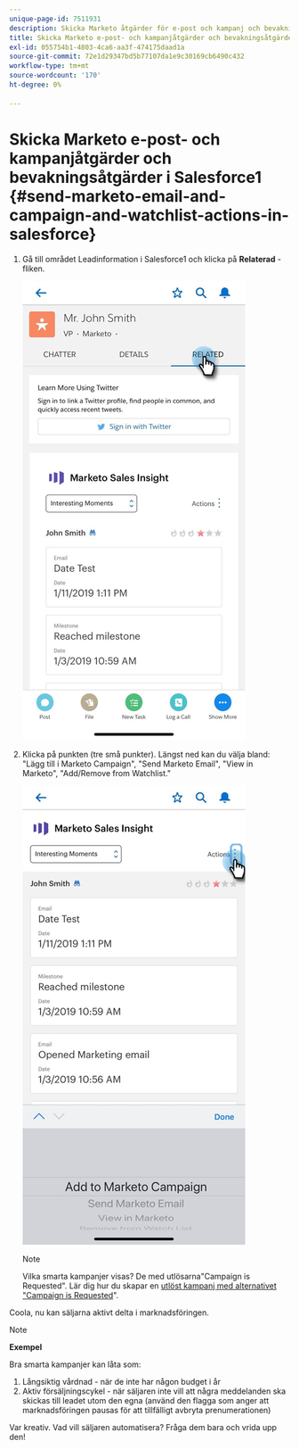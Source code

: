 ```yaml
---
unique-page-id: 7511931
description: Skicka Marketo åtgärder för e-post och kampanj och bevakning i Salesforce1 - Marketo Docs - Produktdokumentation
title: Skicka Marketo e-post- och kampanjåtgärder och bevakningsåtgärder i Salesforce1
exl-id: 055754b1-4803-4ca6-aa3f-474175daad1a
source-git-commit: 72e1d29347bd5b77107da1e9c30169cb6490c432
workflow-type: tm+mt
source-wordcount: '170'
ht-degree: 0%

---
```


# Skicka Marketo e-post- och kampanjåtgärder och bevakningsåtgärder i Salesforce1 {#send-marketo-email-and-campaign-and-watchlist-actions-in-salesforce}

1. Gå till området Leadinformation i Salesforce1 och klicka på **Relaterad** -fliken.

   ![](assets/one-1.png)

1. Klicka på punkten (tre små punkter). Längst ned kan du välja bland: &quot;Lägg till i Marketo Campaign&quot;, &quot;Send Marketo Email&quot;, &quot;View in Marketo&quot;, &quot;Add/Remove from Watchlist.&quot;

   ![](assets/two-1.png)

   >[!NOTE]
   >
   >Vilka smarta kampanjer visas? De med utlösarna&quot;Campaign is Requested&quot;. Lär dig hur du skapar en [utlöst kampanj med alternativet &quot;Campaign is Requested](/help/marketo/product-docs/core-marketo-concepts/smart-campaigns/flow-actions/request-campaign.md)&quot;.

Coola, nu kan säljarna aktivt delta i marknadsföringen.

>[!NOTE]
>
>**Exempel**
>
>Bra smarta kampanjer kan låta som:
>
>1. Långsiktig vårdnad - när de inte har någon budget i år
>1. Aktiv försäljningscykel - när säljaren inte vill att några meddelanden ska skickas till leadet utom den egna (använd den flagga som anger att marknadsföringen pausas för att tillfälligt avbryta prenumerationen)
>
>Var kreativ. Vad vill säljaren automatisera? Fråga dem bara och vrida upp den!
